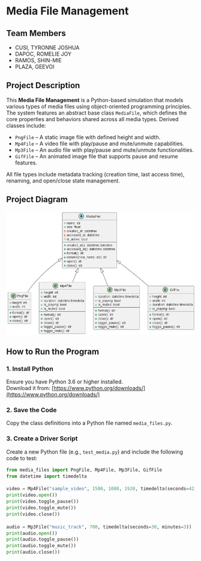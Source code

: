 # Media File Management

## Team Members

-   CUSI, TYRONNE JOSHUA
-   DAPOC, ROMELIE JOY
-   RAMOS, SHIN-MIE
-   PLAZA, GEEVOI

## Project Description

This **Media File Management** is a Python-based simulation that models various types of media files using object-oriented programming principles. The system features an abstract base class `MediaFile`, which defines the core properties and behaviors shared across all media types. Derived classes include:

-   `PngFile` – A static image file with defined height and width.
-   `Mp4File` – A video file with play/pause and mute/unmute capabilities.
-   `Mp3File` – An audio file with play/pause and mute/unmute functionalities.
-   `GifFile` – An animated image file that supports pause and resume features.

All file types include metadata tracking (creation time, last access time), renaming, and open/close state management.

## Project Diagram

![Diagram](out\mediafile\mediafile_uml.png)

## How to Run the Program

### 1. Install Python

Ensure you have Python 3.6 or higher installed.  
Download it from: [https://www.python.org/downloads/](https://www.python.org/downloads/)

### 2. Save the Code

Copy the class definitions into a Python file named `media_files.py`.

### 3. Create a Driver Script

Create a new Python file (e.g., `test_media.py`) and include the following code to test:

```python
from media_files import PngFile, Mp4File, Mp3File, GifFile
from datetime import timedelta

video = Mp4File("sample_video", 1500, 1080, 1920, timedelta(seconds=42, minutes=10))
print(video.open())
print(video.toggle_pause())
print(video.toggle_mute())
print(video.close())

audio = Mp3File("music_track", 700, timedelta(seconds=30, minutes=3))
print(audio.open())
print(audio.toggle_pause())
print(audio.toggle_mute())
print(audio.close())
```
